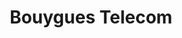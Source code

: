 ---
title: "Bouygues Telecom"
url: /cherbourg-en-cotentin/bouygues-telecom/
shop: téléphone portable
---